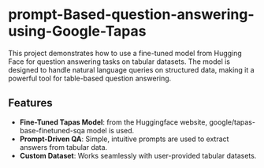 # prompt-Based-question-answering-using-Google-Tapas

This project demonstrates how to use a fine-tuned model from Hugging Face for question answering tasks on tabular datasets. The model is designed to handle natural language queries on structured data, making it a powerful tool for table-based question answering.

## Features
- **Fine-Tuned Tapas Model**: from the Huggingface website, google/tapas-base-finetuned-sqa model is used. 
- **Prompt-Driven QA**: Simple, intuitive prompts are used to extract answers from tabular data.
- **Custom Dataset**: Works seamlessly with user-provided tabular datasets.
